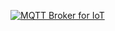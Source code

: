 [![MQTT Broker for IoT](https://assets.emqx.com/images/emqx-github-20221209.png)](https://www.emqx.io/downloads)
